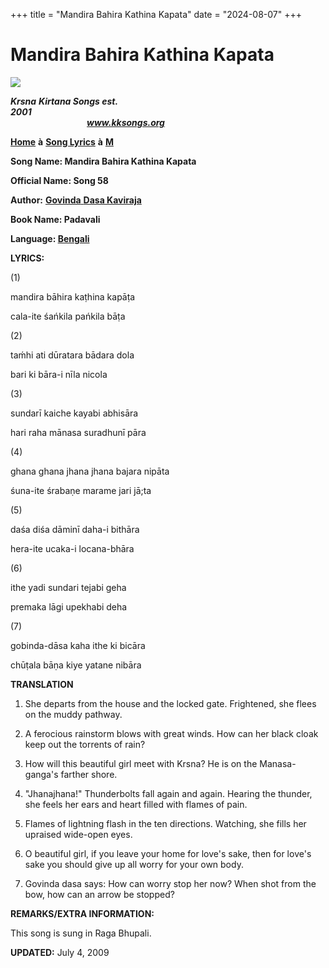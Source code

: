 +++
title = "Mandira Bahira Kathina Kapata"
date = "2024-08-07"
+++

# Mandira Bahira Kathina Kapata
**[![](http://kksongs.org/image_files/image002.jpg)](http://kksongs.org/)**

**_Krsna_** **_Kirtana Songs est. 2001_**                                                                                                                                                      **_www.kksongs.org_**

**[Home](http://kksongs.org/)** **à** **[Song Lyrics](http://kksongs.org/lyrics.html)** **à** **[M](http://kksongs.org/songs/song_m.html)**

**Song Name: Mandira Bahira Kathina Kapata**

**Official Name: Song 58**

**Author:** [**Govinda** **Dasa Kaviraja**](http://kksongs.org/authors/list/govindadasa.html)

**Book Name: Padavali**

**Language: [Bengali](http://kksongs.org/language/list/bengali.html)**

**LYRICS:**

(1)

mandira bāhira kaṭhina kapāṭa

cala-ite śańkila pańkila bāṭa

(2)

taḿhi ati dūratara bādara dola

bari ki bāra-i nīla nicola

(3)

sundarī kaiche kayabi abhisāra

hari raha mānasa suradhunī pāra

(4)

ghana ghana jhana jhana bajara nipāta

śuna-ite śrabaṇe marame jari jā;ta

(5)

daśa diśa dāminī daha-i bithāra

hera-ite ucaka-i locana-bhāra

(6)

ithe yadi sundari tejabi geha

premaka lāgi upekhabi deha

(7)

gobinda-dāsa kaha ithe ki bicāra

chūṭala bāṇa kiye yatane nibāra

**TRANSLATION**

1) She departs from the house and the locked gate. Frightened, she flees on the muddy pathway.

2) A ferocious rainstorm blows with great winds. How can her black cloak keep out the torrents of rain?

3) How will this beautiful girl meet with Krsna? He is on the Manasa-ganga's farther shore.

4) "Jhanajhana!" Thunderbolts fall again and again. Hearing the thunder, she feels her ears and heart filled with flames of pain.

5) Flames of lightning flash in the ten directions. Watching, she fills her upraised wide-open eyes.

6) O beautiful girl, if you leave your home for love's sake, then for love's sake you should give up all worry for your own body.

7) Govinda dasa says: How can worry stop her now? When shot from the bow, how can an arrow be stopped?

**REMARKS/EXTRA INFORMATION:**

This song is sung in Raga Bhupali.

**UPDATED:** July 4, 2009